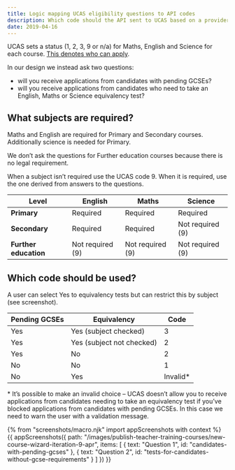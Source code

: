 ```yaml
---
title: Logic mapping UCAS eligibility questions to API codes
description: Which code should the API sent to UCAS based on a provider’s answers to questions.
date: 2019-04-16
---
```


UCAS sets a status (1, 2, 3, 9 or n/a) for Maths, English and Science for each course. [This denotes who can apply](/publish-teacher-training-courses/specific-requirements).

In our design we instead ask two questions:

* will you receive applications from candidates with pending GCSEs?
* will you receive applications from candidates who need to take an English, Maths or Science equivalency test?

## What subjects are required?

Maths and English are required for Primary and Secondary courses. Additionally science is needed for Primary.

We don’t ask the questions for Further education courses because there is no legal requirement.

When a subject isn’t required use the UCAS code 9\. When it is required, use the one derived from answers to the questions.

| Level | English | Maths | Science |
|-|-|-|-|
| **Primary** | Required | Required | Required |
| **Secondary** | Required | Required | Not required (9) |
| **Further education** | Not required (9) | Not required (9) | Not required (9) |

## Which code should be used?

A user can select Yes to equivalency tests but can restrict this by subject (see screenshot).

| Pending GCSEs | Equivalency | Code |
|-|-|-|
| Yes | Yes (subject checked) | 3 |
| Yes | Yes (subject not checked) | 2 |
| Yes | No | 2 |
| No | No| 1 |
| No | Yes| Invalid* |

\* It’s possible to make an invalid choice – UCAS doesn’t allow you to receive applications from candidates needing to take an equivalency test if you’ve blocked applications from candidates with pending GCSEs. In this case we need to warn the user with a validation message.

{% from "screenshots/macro.njk" import appScreenshots with context %}
{{ appScreenshots({
  path: "/images/publish-teacher-training-courses/new-course-wizard-iteration-9-apr",
  items: [
    { text: "Question 1", id: "candidates-with-pending-gcses" },
    { text: "Question 2", id: "tests-for-candidates-without-gcse-requirements" }
  ]
}) }}
